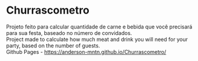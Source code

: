 # Churrascometro<br>
Projeto feito para calcular quantidade de carne e bebida que você precisará para sua festa, baseado no número de convidados. <br>
Project made to calculate how much meat and drink you will need for your party, based on the number of guests. <br>
Github Pages - https://anderson-mntn.github.io/Churrascometro/
